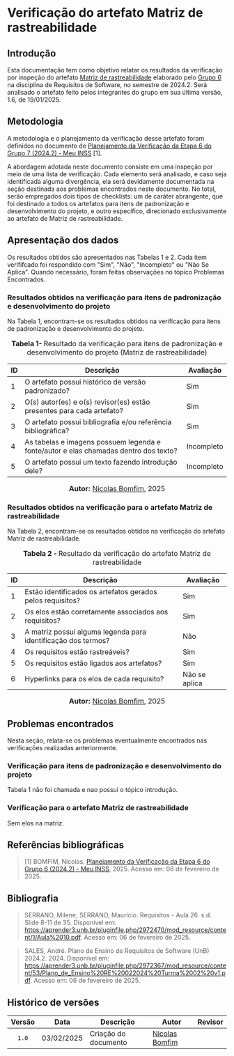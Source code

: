 # Verificação do artefato Matriz de rastreabilidade

## Introdução

Esta documentação tem como objetivo relatar os resultados da verificação por inspeção do artefato [Matriz de rastreabilidade](https://requisitos-de-software.github.io/2024.2-MeuINSS/rastreabilidade/matriz/) elaborado pelo [Grupo 6](https://requisitos-de-software.github.io/2024.2-MeuINSS/) na disciplina de Requisitos de Software, no semestre de 2024.2. Será analisado o artefato feito pelos integrantes do grupo em sua última versão, 1.6, de 19/01/2025.

## Metodologia

A metodologia e o planejamento da verificação desse artefato foram definidos no documento de [Planejamento da Verificação da Etapa 6 do Grupo 7 (2024.2) - Meu INSS](https://requisitos-de-software.github.io/2024.2-MeuINSS/verificacao/entrega6/planejamento/) [1].

A abordagem adotada neste documento consiste em uma inspeção por meio de uma lista de verificação. Cada elemento será analisado, e caso seja identificada alguma divergência, ela será devidamente documentada na seção destinada aos problemas encontrados neste documento. No total, serão empregados dois tipos de checklists: um de caráter abrangente, que foi destinado a todos os artefatos para itens de padronização e desenvolvimento do projeto, e outro específico, direcionado exclusivamente ao artefato de Matriz de rastreabilidade.

## Apresentação dos dados

Os resultados obtidos são apresentados nas Tabelas 1 e 2. Cada item verififcado foi respondido com "Sim", "Não", "Incompleto" ou "Não Se Aplica". Quando necessário, foram feitas observações no tópico Problemas Encontrados. 

### Resultados obtidos na verificação para itens de padronização e desenvolvimento do projeto

Na Tabela 1, encontram-se os resultados obtidos na verificação para itens de padronização e desenvolvimento do projeto.

<div align="center">
<font size="3"><p style="text-align: center"><b>Tabela 1- </b> Resultado da verificação para itens de padronização e desenvolvimento do projeto (Matriz de rastreabilidade)</p></font>

<table>
  <thead>
    <tr>
      <th>ID</th>
      <th>Descrição</th>
      <th>Avaliação</th>
    </tr>
  </thead>
  <tbody>
   <tr>
      <td>1</td>
      <td>O artefato possui histórico de versão padronizado?</td>
      <td>Sim</td>
    </tr>
    <tr>
      <td>2</td>
      <td>O(s) autor(es) e o(s) revisor(es) estão presentes para cada artefato?</td>
      <td>Sim</td>
    </tr>
    <tr>
      <td>3</td>
      <td>O artefato possui bibliografia e/ou referência bibliográfica?</td>
      <td>Sim</td>
    </tr>
    <tr>
      <td>4</td>
      <td>As tabelas e imagens possuem legenda e fonte/autor e elas chamadas dentro dos texto?</td>
      <td>Incompleto</td> 
    </tr>
    <tr>
      <td>5</td>
      <td>O artefato possui um texto fazendo introdução dele?</td>
      <td>Incompleto</td> 
    </tr>
  </tbody>
</table>

<font size="3"><p style="text-align: center"><b>Autor:</b> <a href="https://github.com/nickgehjk">Nicolas Bomfim</a>, 2025</p></font>
</div>

### Resultados obtidos na verificação para o artefato Matriz de rastreabilidade

Na Tabela 2, encontram-se os resultados obtidos na verificação do artefato Matriz de rastreabilidade.

<div align="center">
<font size="3"><p style="text-align: center"><b>Tabela 2 - </b> Resultado da verificação do artefato Matriz de rastreabilidade </p></font>

<table>
 <thead>
    <tr>
      <th>ID</th>
      <th>Descrição</th>
      <th>Avaliação</th>
    </tr>
  </thead>
  <tbody>
    <tr>
      <td>1</td>
      <td>Estão identificados os artefatos gerados pelos requisitos?</td>
      <td>Sim</td>
    </tr>
    <tr>
      <td>2</td>
      <td>Os elos estão corretamente associados aos requisitos?</td>
      <td>Sim</td>
    </tr>
    <tr>
      <td>3</td>
      <td>A matriz possui alguma legenda para identificação dos termos?</td>
      <td>Não</td> 
    </tr>
    <tr>
      <td>4</td>
      <td>Os requisitos estão rastreáveis?</td>
      <td>Sim</td>
    </tr>
    <tr>
      <td>5</td>
      <td>Os requisitos estão ligados aos artefatos?</td>
      <td>Sim</td>
    </tr>
    <tr>
      <td>6</td>
      <td>Hyperlinks para os elos de cada requisito?</td>
     <td>Não se aplica</td>
    </tr>
  </tbody>
</table>

<font size="3"><p style="text-align: center"><b>Autor:</b> <a href="https://github.com/nickgehjk">Nicolas Bomfim</a>, 2025</p></font>
</div>


## Problemas encontrados

Nesta seção, relata-se os problemas eventualmente encontrados nas verificações realizadas anteriormente.

### Verificação para itens de padronização e desenvolvimento do projeto

Tabela 1 não foi chamada e nao possui o tópico introdução.

### Verificação para o artefato Matriz de rastreabilidade

Sem elos na matriz.

## Referências bibliográficas

> [1] BOMFIM, Nicolas. [Planejamento da Verificação da Etapa 6 do Grupo 6 (2024.2) - Meu INSS](https://requisitos-de-software.github.io/2024.2-MeuINSS/verificacao/entrega6/planejamento/), 2025. Acesso em: 06 de fevereiro de 2025.

## Bibliografia

> SERRANO, Milene; SERRANO, Maurício. Requisitos - Aula 26. s.d. Slide 8-11 de 35. Disponível em: <https://aprender3.unb.br/pluginfile.php/2972470/mod_resource/content/1/Aula%2010.pdf>. Acesso em:  06 de fevereiro de 2025.

> SALES, André. Plano de Ensino de Requisitos de Software (UnB) 2024.2. 2024. Disponível em: <https://aprender3.unb.br/pluginfile.php/2972367/mod_resource/content/53/Plano_de_Ensino%20RE%20022024%20Turma%2002%20v1.pdf>. Acesso em: 06 de fevereiro de 2025.


## Histórico de versões

| Versão | Data   | Descrição     | Autor     |  Revisor        |
| :----: | ------ | ------------- | --------- | :-------------: |
| `1.0`  | 03/02/2025 | Criação do documento  | [Nicolas Bomfim](https://github.com/nickgehjk) | []() |